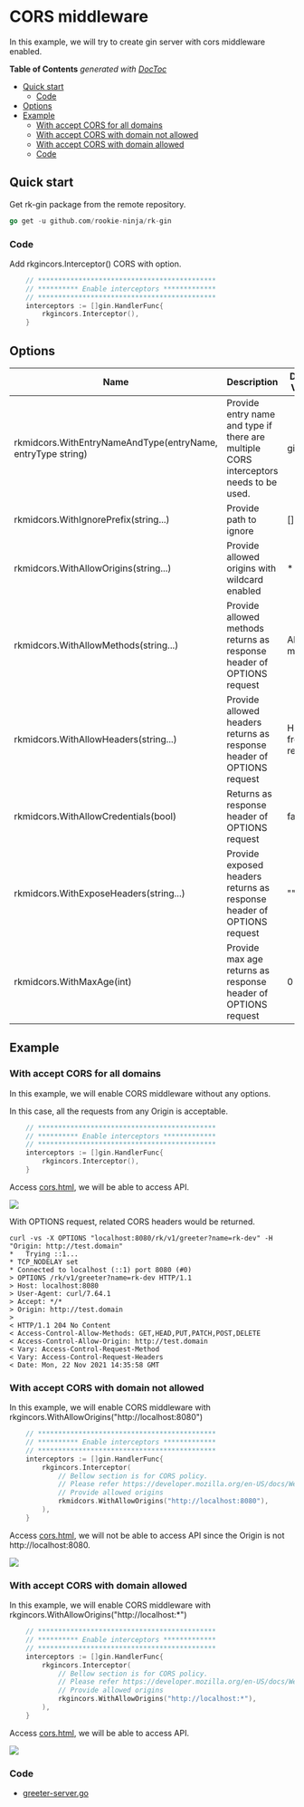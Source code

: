 # CORS middleware
In this example, we will try to create gin server with cors middleware enabled.

<!-- START doctoc generated TOC please keep comment here to allow auto update -->
<!-- DON'T EDIT THIS SECTION, INSTEAD RE-RUN doctoc TO UPDATE -->
**Table of Contents**  *generated with [DocToc](https://github.com/thlorenz/doctoc)*

- [Quick start](#quick-start)
  - [Code](#code)
- [Options](#options)
- [Example](#example)
  - [With accept CORS for all domains](#with-accept-cors-for-all-domains)
  - [With accept CORS with domain not allowed](#with-accept-cors-with-domain-not-allowed)
  - [With accept CORS with domain allowed](#with-accept-cors-with-domain-allowed)
  - [Code](#code-1)

<!-- END doctoc generated TOC please keep comment here to allow auto update -->

## Quick start
Get rk-gin package from the remote repository.

```go
go get -u github.com/rookie-ninja/rk-gin
```

### Code
Add rkgincors.Interceptor() CORS with option.

```go
    // ********************************************
    // ********** Enable interceptors *************
    // ********************************************
	interceptors := []gin.HandlerFunc{
        rkgincors.Interceptor(),
    }
```

## Options

| Name | Description | Default Values |
| ---- | ---- | ---- |
| rkmidcors.WithEntryNameAndType(entryName, entryType string) | Provide entry name and type if there are multiple CORS interceptors needs to be used. | gin, gin |
| rkmidcors.WithIgnorePrefix(string...) | Provide path to ignore | [] |
| rkmidcors.WithAllowOrigins(string...) | Provide allowed origins with wildcard enabled | * |
| rkmidcors.WithAllowMethods(string...) | Provide allowed methods returns as response header of OPTIONS request | All http methods |
| rkmidcors.WithAllowHeaders(string...) | Provide allowed headers returns as response header of OPTIONS request | Headers from request |
| rkmidcors.WithAllowCredentials(bool) | Returns as response header of OPTIONS request | false |
| rkmidcors.WithExposeHeaders(string...) | Provide exposed headers returns as response header of OPTIONS request | "" |
| rkmidcors.WithMaxAge(int) | Provide max age returns as response header of OPTIONS request | 0 |

## Example
### With accept CORS for all domains
In this example, we will enable CORS middleware without any options.

In this case, all the requests from any Origin is acceptable.

```go
	// ********************************************
	// ********** Enable interceptors *************
	// ********************************************
	interceptors := []gin.HandlerFunc{
		rkgincors.Interceptor(),
	}
```

Access [cors.html](cors.html), we will be able to access API.

![](img/cors-web.png)

With OPTIONS request, related CORS headers would be returned.

```shell script
curl -vs -X OPTIONS "localhost:8080/rk/v1/greeter?name=rk-dev" -H "Origin: http://test.domain"
*   Trying ::1...
* TCP_NODELAY set
* Connected to localhost (::1) port 8080 (#0)
> OPTIONS /rk/v1/greeter?name=rk-dev HTTP/1.1
> Host: localhost:8080
> User-Agent: curl/7.64.1
> Accept: */*
> Origin: http://test.domain
> 
< HTTP/1.1 204 No Content
< Access-Control-Allow-Methods: GET,HEAD,PUT,PATCH,POST,DELETE
< Access-Control-Allow-Origin: http://test.domain
< Vary: Access-Control-Request-Method
< Vary: Access-Control-Request-Headers
< Date: Mon, 22 Nov 2021 14:35:58 GMT
```

### With accept CORS with domain not allowed
In this example, we will enable CORS middleware with rkgincors.WithAllowOrigins("http://localhost:8080")

```go
	// ********************************************
	// ********** Enable interceptors *************
	// ********************************************
	interceptors := []gin.HandlerFunc{
		rkgincors.Interceptor(
			// Bellow section is for CORS policy.
			// Please refer https://developer.mozilla.org/en-US/docs/Web/HTTP/CORS for details.
			// Provide allowed origins
			rkmidcors.WithAllowOrigins("http://localhost:8080"),
        ),
	}
```

Access [cors.html](cors.html), we will not be able to access API since the Origin is not http://localhost:8080.

![](img/cors-web-fail.png)

### With accept CORS with domain allowed
In this example, we will enable CORS middleware with rkgincors.WithAllowOrigins("http://localhost:*")

```go
	// ********************************************
	// ********** Enable interceptors *************
	// ********************************************
	interceptors := []gin.HandlerFunc{
		rkgincors.Interceptor(
			// Bellow section is for CORS policy.
			// Please refer https://developer.mozilla.org/en-US/docs/Web/HTTP/CORS for details.
			// Provide allowed origins
			rkgincors.WithAllowOrigins("http://localhost:*"),
        ),
	}
```

Access [cors.html](cors.html), we will be able to access API.

![](img/cors-web-succ.png)

### Code
- [greeter-server.go](greeter-server.go)
